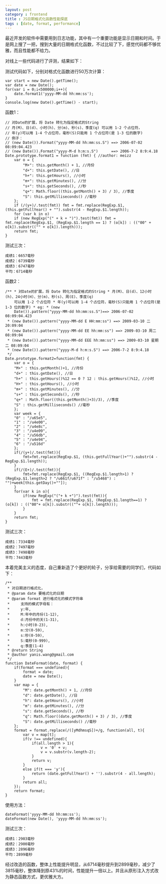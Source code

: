```yaml
---
layout: post
category : frontend
title : JS日期格式化函数性能探底
tags : [date, format, performance]
---
```


最近开发的软件中需要用到日志功能，其中有一个重要功能是显示日期和时间。于是网上搜了一把，搜到大量的日期格式化函数，不过比较了下，感觉代码都不够优雅，而且性能都不给力。

对线上一些代码进行了评测，结果如下：

测试代码如下，分别对格式化函数进行50万次计算：

    var start = new Date().getTime();
    var date = new Date();
    for(var i = 0;i<500000;i++){
        date.format1('yyyy-MM-dd hh:mm:ss');
    }
    console.log(new Date().getTime() - start);

函数1：

    // 对Date的扩展，将 Date 转化为指定格式的String
    // 月(M)、日(d)、小时(h)、分(m)、秒(s)、季度(q) 可以用 1-2 个占位符， 
    // 年(y)可以用 1-4 个占位符，毫秒(S)只能用 1 个占位符(是 1-3 位的数字) 
    // 例子： 
    // (new Date()).Format("yyyy-MM-dd hh:mm:ss.S") ==> 2006-07-02 08:09:04.423 
    // (new Date()).Format("yyyy-M-d h:m:s.S")      ==> 2006-7-2 8:9:4.18 
    Date.prototype.format1 = function (fmt) { //author: meizz 
        var o = {
            "M+": this.getMonth() + 1, //月份 
            "d+": this.getDate(), //日 
            "h+": this.getHours(), //小时 
            "m+": this.getMinutes(), //分 
            "s+": this.getSeconds(), //秒 
            "q+": Math.floor((this.getMonth() + 3) / 3), //季度 
            "S": this.getMilliseconds() //毫秒 
        };
        if (/(y+)/.test(fmt)) fmt = fmt.replace(RegExp.$1, (this.getFullYear() + "").substr(4 - RegExp.$1.length));
        for (var k in o)
        if (new RegExp("(" + k + ")").test(fmt)) fmt = fmt.replace(RegExp.$1, (RegExp.$1.length == 1) ? (o[k]) : (("00" + o[k]).substr(("" + o[k]).length)));
        return fmt;
    }

测试三次：

    成绩1：6657毫秒
    成绩2：6739毫秒
    成绩3：6747毫秒
    平均：6714毫秒

函数2：

    /** * 对Date的扩展，将 Date 转化为指定格式的String * 月(M)、日(d)、12小时(h)、24小时(H)、分(m)、秒(s)、周(E)、季度(q)
        可以用 1-2 个占位符 * 年(y)可以用 1-4 个占位符，毫秒(S)只能用 1 个占位符(是 1-3 位的数字) * eg: * (new
        Date()).pattern("yyyy-MM-dd hh:mm:ss.S")==> 2006-07-02 08:09:04.423      
     * (new Date()).pattern("yyyy-MM-dd E HH:mm:ss") ==> 2009-03-10 二 20:09:04      
     * (new Date()).pattern("yyyy-MM-dd EE hh:mm:ss") ==> 2009-03-10 周二 08:09:04      
     * (new Date()).pattern("yyyy-MM-dd EEE hh:mm:ss") ==> 2009-03-10 星期二 08:09:04      
     * (new Date()).pattern("yyyy-M-d h:m:s.S") ==> 2006-7-2 8:9:4.18      
     */  
    Date.prototype.format2=function(fmt) {         
        var o = {         
        "M+" : this.getMonth()+1, //月份         
        "d+" : this.getDate(), //日         
        "h+" : this.getHours()%12 == 0 ? 12 : this.getHours()%12, //小时         
        "H+" : this.getHours(), //小时         
        "m+" : this.getMinutes(), //分         
        "s+" : this.getSeconds(), //秒         
        "q+" : Math.floor((this.getMonth()+3)/3), //季度         
        "S" : this.getMilliseconds() //毫秒         
        };         
        var week = {         
        "0" : "/u65e5",         
        "1" : "/u4e00",         
        "2" : "/u4e8c",         
        "3" : "/u4e09",         
        "4" : "/u56db",         
        "5" : "/u4e94",         
        "6" : "/u516d"        
        };         
        if(/(y+)/.test(fmt)){         
            fmt=fmt.replace(RegExp.$1, (this.getFullYear()+"").substr(4 - RegExp.$1.length));         
        }         
        if(/(E+)/.test(fmt)){         
            fmt=fmt.replace(RegExp.$1, ((RegExp.$1.length>1) ? (RegExp.$1.length>2 ? "/u661f/u671f" : "/u5468") : "")+week[this.getDay()+""]);         
        }         
        for(var k in o){         
            if(new RegExp("("+ k +")").test(fmt)){         
                fmt = fmt.replace(RegExp.$1, (RegExp.$1.length==1) ? (o[k]) : (("00"+ o[k]).substr((""+ o[k]).length)));         
            }         
        }         
        return fmt;         
    } 

测试三次：

    成绩1：7334毫秒
    成绩2：7497毫秒
    成绩3：7498毫秒
    平均：7443毫秒

本着完美主义的态度，自己重新造了个更好的轮子，分享给需要的同学们，代码如下：

    /** 
     * 对日期进行格式化， 
     * @param date 要格式化的日期 
     * @param format 进行格式化的模式字符串
     *     支持的模式字母有： 
     *     y:年, 
     *     M:年中的月份(1-12), 
     *     d:月份中的天(1-31), 
     *     h:小时(0-23), 
     *     m:分(0-59), 
     *     s:秒(0-59), 
     *     S:毫秒(0-999),
     *     q:季度(1-4)
     * @return String
     * @author yanis.wang@gmail.com
     */
    function DateFormat(date, format) {
        if(format === undefined){
            format = date;
            date = new Date();
        }
        var map = {
            "M": date.getMonth() + 1, //月份 
            "d": date.getDate(), //日 
            "h": date.getHours(), //小时 
            "m": date.getMinutes(), //分 
            "s": date.getSeconds(), //秒 
            "q": Math.floor((date.getMonth() + 3) / 3), //季度 
            "S": date.getMilliseconds() //毫秒 
        };
        format = format.replace(/([yMdhmsqS])+/g, function(all, t){
            var v = map[t];
            if(v !== undefined){
                if(all.length > 1){
                    v = '0' + v;
                    v = v.substr(v.length-2);
                }
                return v;
            }
            else if(t === 'y'){
                return (date.getFullYear() + '').substr(4 - all.length);
            }
            return all;
        });
        return format;
    }

使用方法：

    dateFormat('yyyy-MM-dd hh:mm:ss');
    dateFormat(new Date(), 'yyyy-MM-dd hh:mm:ss');

测试三次：

    成绩1：2903毫秒
    成绩2：2900毫秒
    成绩3：2896毫秒
    平均：2899毫秒

经过改造的函数，整体上性能提升明显，从6714毫秒提升到2899毫秒，减少了3815毫秒，整体降到原43%的时间，性能提升一倍以上。并且从原形注入方式改为静态函数方式，更优雅大方。